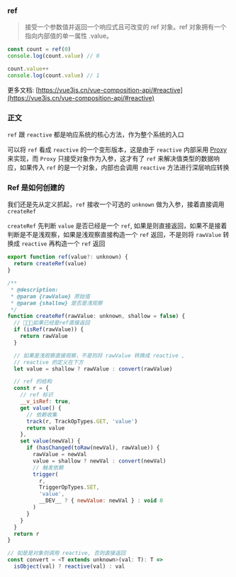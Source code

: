 ### ref

> 接受一个参数值并返回一个响应式且可改变的 ref 对象。ref 对象拥有一个指向内部值的单一属性 .value。

```js
const count = ref(0)
console.log(count.value) // 0

count.value++
console.log(count.value) // 1
```

更多文档: [https://vue3js.cn/vue-composition-api/#reactive](https://vue3js.cn/vue-composition-api/#reactive)

### 正文

`ref` 跟 `reactive` 都是响应系统的核心方法，作为整个系统的入口  

可以将 `ref` 看成 `reactive` 的一个变形版本，这是由于 `reactive` 内部采用 [Proxy](/es6/) 来实现，而  `Proxy` 只接受对象作为入参，这才有了 `ref` 来解决值类型的数据响应，如果传入 `ref` 的是一个对象，内部也会调用 `reactive` 方法进行深层响应转换 

### Ref 是如何创建的

我们还是先从定义抓起，`ref` 接收一个可选的 `unknown` 做为入参，接着直接调用 `createRef`

`createRef` 先判断 `value` 是否已经是一个 `ref`, 如果是则直接返回，如果不是接着判断是不是浅观察，如果是浅观察直接构造一个 `ref` 返回，不是则将 `rawValue` 转换成 `reactive` 再构造一个 `ref` 返回 

```js
export function ref(value?: unknown) {
  return createRef(value)
}

/**
 * @description: 
 * @param {rawValue} 原始值 
 * @param {shallow} 是否是浅观察 
 */
function createRef(rawValue: unknown, shallow = false) {
  // 如果已经是ref直接返回
  if (isRef(rawValue)) {
    return rawValue
  }

  // 如果是浅观察直接观察，不是则将 rawValue 转换成 reactive ,
  // reactive 的定义在下方 
  let value = shallow ? rawValue : convert(rawValue)

  // ref 的结构
  const r = {
    // ref 标识
    __v_isRef: true,
    get value() {
      // 依赖收集
      track(r, TrackOpTypes.GET, 'value')
      return value
    },
    set value(newVal) {
      if (hasChanged(toRaw(newVal), rawValue)) {
        rawValue = newVal
        value = shallow ? newVal : convert(newVal)
        // 触发依赖
        trigger(
          r,
          TriggerOpTypes.SET,
          'value',
          __DEV__ ? { newValue: newVal } : void 0
        )
      }
    }
  }
  return r
}

// 如是是对象则调用 reactive, 否则直接返回 
const convert = <T extends unknown>(val: T): T =>
  isObject(val) ? reactive(val) : val
```